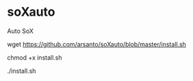 # soXauto

Auto SoX


wget https://github.com/arsanto/soXauto/blob/master/install.sh

chmod +x install.sh

./install.sh
